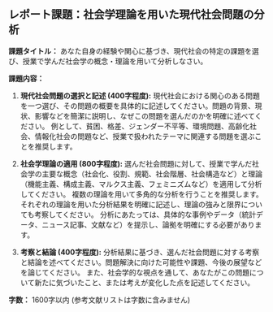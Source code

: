 ## レポート課題：社会学理論を用いた現代社会問題の分析

**課題タイトル：** あなた自身の経験や関心に基づき、現代社会の特定の課題を選び、授業で学んだ社会学の概念・理論を用いて分析しなさい。

**課題内容：**

1. **現代社会問題の選択と記述 (400字程度):**  現代社会における関心のある問題を一つ選び、その問題の概要を具体的に記述してください。問題の背景、現状、影響などを簡潔に説明し、なぜこの問題を選んだのかを明確に述べてください。  例として、貧困、格差、ジェンダー不平等、環境問題、高齢化社会、情報化社会の問題など、授業で扱われたテーマに関連する問題を選ぶことを推奨します。

2. **社会学理論の適用 (800字程度):** 選んだ社会問題に対して、授業で学んだ社会学の主要な概念（社会化、役割、規範、社会階層、社会構造など）と理論（機能主義、構成主義、マルクス主義、フェミニズムなど）を適用して分析してください。  複数の理論を用いて多角的な分析を行うことを推奨します。それぞれの理論を用いた分析結果を明確に記述し、理論の強みと限界についても考察してください。  分析にあたっては、具体的な事例やデータ（統計データ、ニュース記事、文献など）を提示し、論拠を明確にする必要があります。

3. **考察と結論 (400字程度):**  分析結果に基づき、選んだ社会問題に対する考察と結論を述べてください。問題解決に向けた可能性や課題、今後の展望などを論じてください。  また、社会学的な視点を通して、あなたがこの問題について新たに気づいたこと、または考えが変化した点を記述してください。


**字数：** 1600字以内 (参考文献リストは字数に含みません)
